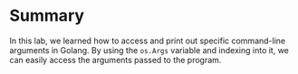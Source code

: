 # Summary

In this lab, we learned how to access and print out specific command-line arguments in Golang. By using the `os.Args` variable and indexing into it, we can easily access the arguments passed to the program.

